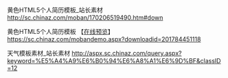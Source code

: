 黄色HTML5个人简历模板_站长素材
http://sc.chinaz.com/moban/170206519490.htm#down

黄色HTML5个人简历模板
【[在线预览](http://taoste.github.io/Hello-World/github/moban1850/index.html)】https://sc.chinaz.com/mobandemo.aspx?downloadid=201784451118


天气模板素材_站长素材
http://aspx.sc.chinaz.com/query.aspx?keyword=%E5%A4%A9%E6%B0%94%E6%A8%A1%E6%9D%BF&classID=12
